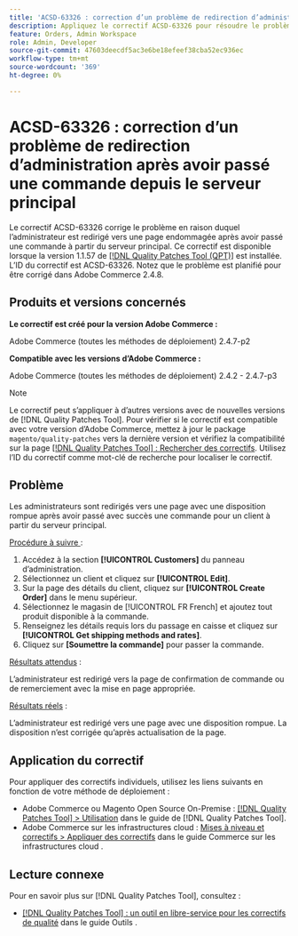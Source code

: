 ```yaml
---
title: 'ACSD-63326 : correction d’un problème de redirection d’administration après avoir passé une commande depuis le serveur principal'
description: Appliquez le correctif ACSD-63326 pour résoudre le problème Adobe Commerce en raison duquel l’administrateur est redirigé vers une page endommagée après avoir passé une commande sur le serveur principal.
feature: Orders, Admin Workspace
role: Admin, Developer
source-git-commit: 47603deecdf5ac3e6be18efeef38cba52ec936ec
workflow-type: tm+mt
source-wordcount: '369'
ht-degree: 0%

---
```


# ACSD-63326 : correction d’un problème de redirection d’administration après avoir passé une commande depuis le serveur principal

Le correctif ACSD-63326 corrige le problème en raison duquel l’administrateur est redirigé vers une page endommagée après avoir passé une commande à partir du serveur principal. Ce correctif est disponible lorsque la version 1.1.57 de [[!DNL Quality Patches Tool (QPT)]](/help/tools/quality-patches-tool/quality-patches-tool-to-self-serve-quality-patches.md) est installée. L’ID du correctif est ACSD-63326. Notez que le problème est planifié pour être corrigé dans Adobe Commerce 2.4.8.

## Produits et versions concernés

**Le correctif est créé pour la version Adobe Commerce :**

Adobe Commerce (toutes les méthodes de déploiement) 2.4.7-p2

**Compatible avec les versions d’Adobe Commerce :**

Adobe Commerce (toutes les méthodes de déploiement) 2.4.2 - 2.4.7-p3

>[!NOTE]
>
>Le correctif peut s’appliquer à d’autres versions avec de nouvelles versions de [!DNL Quality Patches Tool]. Pour vérifier si le correctif est compatible avec votre version d’Adobe Commerce, mettez à jour le package `magento/quality-patches` vers la dernière version et vérifiez la compatibilité sur la page [[!DNL Quality Patches Tool] : Rechercher des correctifs](https://experienceleague.adobe.com/tools/commerce-quality-patches/index.html). Utilisez l’ID du correctif comme mot-clé de recherche pour localiser le correctif.

## Problème

Les administrateurs sont redirigés vers une page avec une disposition rompue après avoir passé avec succès une commande pour un client à partir du serveur principal.

<u>Procédure à suivre </u> :

1. Accédez à la section **[!UICONTROL Customers]** du panneau d’administration.
1. Sélectionnez un client et cliquez sur **[!UICONTROL Edit]**.
1. Sur la page des détails du client, cliquez sur **[!UICONTROL Create Order]** dans le menu supérieur.
1. Sélectionnez le magasin de [!UICONTROL FR French] et ajoutez tout produit disponible à la commande.
1. Renseignez les détails requis lors du passage en caisse et cliquez sur **[!UICONTROL Get shipping methods and rates]**.
1. Cliquez sur **[Soumettre la commande]** pour passer la commande.

<u>Résultats attendus</u> :

L’administrateur est redirigé vers la page de confirmation de commande ou de remerciement avec la mise en page appropriée.

<u>Résultats réels</u> :

L’administrateur est redirigé vers une page avec une disposition rompue. La disposition n’est corrigée qu’après actualisation de la page.

## Application du correctif

Pour appliquer des correctifs individuels, utilisez les liens suivants en fonction de votre méthode de déploiement :

* Adobe Commerce ou Magento Open Source On-Premise : [[!DNL Quality Patches Tool] > Utilisation](/help/tools/quality-patches-tool/usage.md) dans le guide de [!DNL Quality Patches Tool].
* Adobe Commerce sur les infrastructures cloud : [Mises à niveau et correctifs > Appliquer des correctifs](https://experienceleague.adobe.com/docs/commerce-cloud-service/user-guide/develop/upgrade/apply-patches.html) dans le guide Commerce sur les infrastructures cloud .


## Lecture connexe

Pour en savoir plus sur [!DNL Quality Patches Tool], consultez :

* [[!DNL Quality Patches Tool] : un outil en libre-service pour les correctifs de qualité](/help/tools/quality-patches-tool/quality-patches-tool-to-self-serve-quality-patches.md) dans le guide Outils .

